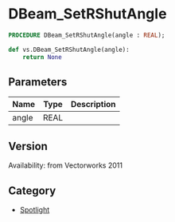 # DBeam_SetRShutAngle

```pascal
PROCEDURE DBeam_SetRShutAngle(angle : REAL);
```

```python
def vs.DBeam_SetRShutAngle(angle):
    return None
```

## Parameters
|Name|Type|Description|
|---|---|---|
|angle|REAL|   |

## Version
Availability: from Vectorworks 2011

## Category
* [Spotlight](../Categories/Spotlight.md)
